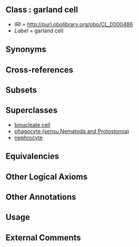 
## Class : garland cell

 * *IRI* = http://purl.obolibrary.org/obo/CL_0000486
 * *Label* = garland cell

## Synonyms


## Cross-references


## Subsets


## Superclasses

 * [binucleate cell](../../CL/27/CL_0000227.md)
 * [phagocyte (sensu Nematoda and Protostomia)](../../CL/19/CL_0000519.md)
 * [nephrocyte](../../CL/20/CL_0002520.md)

## Equivalencies


## Other Logical Axioms


## Other Annotations


## Usage


## External Comments

